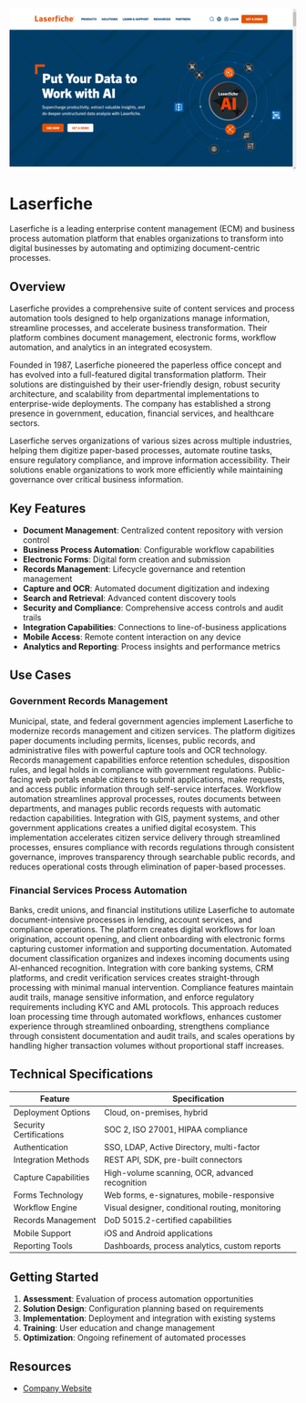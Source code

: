 ![Laserfiche](assets\laserfiche.png)

# Laserfiche

Laserfiche is a leading enterprise content management (ECM) and business process automation platform that enables organizations to transform into digital businesses by automating and optimizing document-centric processes.

## Overview

Laserfiche provides a comprehensive suite of content services and process automation tools designed to help organizations manage information, streamline processes, and accelerate business transformation. Their platform combines document management, electronic forms, workflow automation, and analytics in an integrated ecosystem.

Founded in 1987, Laserfiche pioneered the paperless office concept and has evolved into a full-featured digital transformation platform. Their solutions are distinguished by their user-friendly design, robust security architecture, and scalability from departmental implementations to enterprise-wide deployments. The company has established a strong presence in government, education, financial services, and healthcare sectors.

Laserfiche serves organizations of various sizes across multiple industries, helping them digitize paper-based processes, automate routine tasks, ensure regulatory compliance, and improve information accessibility. Their solutions enable organizations to work more efficiently while maintaining governance over critical business information.

## Key Features

- **Document Management**: Centralized content repository with version control
- **Business Process Automation**: Configurable workflow capabilities
- **Electronic Forms**: Digital form creation and submission
- **Records Management**: Lifecycle governance and retention management
- **Capture and OCR**: Automated document digitization and indexing
- **Search and Retrieval**: Advanced content discovery tools
- **Security and Compliance**: Comprehensive access controls and audit trails
- **Integration Capabilities**: Connections to line-of-business applications
- **Mobile Access**: Remote content interaction on any device
- **Analytics and Reporting**: Process insights and performance metrics

## Use Cases

### Government Records Management

Municipal, state, and federal government agencies implement Laserfiche to modernize records management and citizen services. The platform digitizes paper documents including permits, licenses, public records, and administrative files with powerful capture tools and OCR technology. Records management capabilities enforce retention schedules, disposition rules, and legal holds in compliance with government regulations. Public-facing web portals enable citizens to submit applications, make requests, and access public information through self-service interfaces. Workflow automation streamlines approval processes, routes documents between departments, and manages public records requests with automatic redaction capabilities. Integration with GIS, payment systems, and other government applications creates a unified digital ecosystem. This implementation accelerates citizen service delivery through streamlined processes, ensures compliance with records regulations through consistent governance, improves transparency through searchable public records, and reduces operational costs through elimination of paper-based processes.

### Financial Services Process Automation

Banks, credit unions, and financial institutions utilize Laserfiche to automate document-intensive processes in lending, account services, and compliance operations. The platform creates digital workflows for loan origination, account opening, and client onboarding with electronic forms capturing customer information and supporting documentation. Automated document classification organizes and indexes incoming documents using AI-enhanced recognition. Integration with core banking systems, CRM platforms, and credit verification services creates straight-through processing with minimal manual intervention. Compliance features maintain audit trails, manage sensitive information, and enforce regulatory requirements including KYC and AML protocols. This approach reduces loan processing time through automated workflows, enhances customer experience through streamlined onboarding, strengthens compliance through consistent documentation and audit trails, and scales operations by handling higher transaction volumes without proportional staff increases.

## Technical Specifications

| Feature | Specification |
|---------|---------------|
| Deployment Options | Cloud, on-premises, hybrid |
| Security Certifications | SOC 2, ISO 27001, HIPAA compliance |
| Authentication | SSO, LDAP, Active Directory, multi-factor |
| Integration Methods | REST API, SDK, pre-built connectors |
| Capture Capabilities | High-volume scanning, OCR, advanced recognition |
| Forms Technology | Web forms, e-signatures, mobile-responsive |
| Workflow Engine | Visual designer, conditional routing, monitoring |
| Records Management | DoD 5015.2-certified capabilities |
| Mobile Support | iOS and Android applications |
| Reporting Tools | Dashboards, process analytics, custom reports |

## Getting Started

1. **Assessment**: Evaluation of process automation opportunities
2. **Solution Design**: Configuration planning based on requirements
3. **Implementation**: Deployment and integration with existing systems
4. **Training**: User education and change management
5. **Optimization**: Ongoing refinement of automated processes

## Resources

- [Company Website](https://www.laserfiche.com/)
